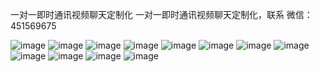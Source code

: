 一对一即时通讯视频聊天定制化
一对一即时通讯视频聊天定制化，联系
微信：451569675

![image](http://ichatcat.com/school/school.jpg)
![image](http://ichatcat.com/maoyin/shujuku02.png)
![image](http://ichatcat.com/maoyin/yewu2.png)
![image](http://ichatcat.com/maoyin/113.png)
![image](http://ichatcat.com/maoyin/115.png)
![image](http://ichatcat.com/maoyin/116.png)
![image](http://ichatcat.com/maoyin/117.png)
![image](http://ichatcat.com/maoyin/118.png)
![image](http://ichatcat.com/maoyin/119.png)
![image](http://ichatcat.com/maoyin/222.png)
![image](http://ichatcat.com/maoyin/1120.png)
![image](http://ichatcat.com/maoyin/1121.png)

